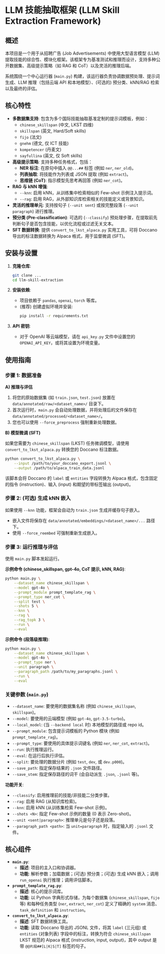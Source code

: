 # LLM 技能抽取框架 (LLM Skill Extraction Framework)

## 概述

本项目是一个用于从招聘广告 (Job Advertisements) 中使用大型语言模型 (LLM) 提取技能的综合性、模块化框架。该框架专为基准测试和推理而设计，支持多种公开数据集、高级提示策略（如 RAG 和 CoT）以及灵活的推理后端。

系统围绕一个中心运行器 (`main.py`) 构建，该运行器负责协调数据预处理、提示词生成、LLM 推理（包括云端 API 和本地模型）、(可选的) 预分类、kNN/RAG 检索以及最终的评估。

## 核心特性

* **多数据集支持**: 包含为多个国际技能抽取基准定制的提示词模板，例如：
    * `chinese_skillspan` (中文, LKST 四维)
    * `skillspan` (英文, Hard/Soft skills)
    * `fijo` (法文)
    * `gnehm` (德文, 仅 ICT 技能)
    * `kompetencer` (丹麦文)
    * `sayfullina` (英文, 仅 Soft skills)
* **高级提示策略**: 支持多种任务格式，包括：
    * **NER 标注**: 在原句中插入 `@@...##` 标签 (例如 `ner`, `ner_old`)。
    * **列表抽取**: 将技能作为列表或 JSON 提取 (例如 `extract`)。
    * **思维链 (CoT)**: 指示模型先思考再回答 (例如 `ner_cot`)。
* **RAG 与 kNN 增强**:
    * `--knn`: 启用 kNN，从训练集中检索相似的 Few-shot 示例注入提示词。
    * `--rag`: 启用 RAG，从外部知识库检索相关的技能定义或背景知识。
* **灵活的推理单元**: 支持按句子 (`--unit sent`) 或按完整段落 (`--unit paragraph`) 进行推理。
* **预分类 (Pre-classification)**: 可选的 (`--classify`) 预处理步骤，在提取前先判断句子是否包含技能，以优化流程或过滤无关文本。
* **SFT 数据转换**: 提供 `convert_to_lkst_alpaca.py` 实用工具，可将 Doccano 导出的标注数据转换为 Alpaca 格式，用于监督微调 (SFT)。

## 安装与设置

1.  **克隆仓库**:
    ```bash
    git clone ...
    cd llm-skill-extraction
    ```

2.  **安装依赖**:
    * 项目依赖于 `pandas`, `openai`, `torch` 等库。
    * (推荐) 创建虚拟环境并安装:
        ```bash
        pip install -r requirements.txt
        ```

3.  **API 密钥**:
    * 对于 OpenAI 等云端模型，请在 `api_key.py` 文件中设置您的 `OPENAI_API_KEY`，或将其设置为环境变量。

## 使用指南

### 步骤 1: 数据准备

**A) 推理与评估**

1.  将您的原始数据集 (如 `train.json`, `test.json`) 放置在 `data/annotated/raw/<dataset_name>/` 目录下。
2.  首次运行时，`main.py` 会自动处理数据，并将处理后的文件保存在 `data/annotated/processed/<dataset_name>/`。
3.  您也可以使用 `--force_preprocess` 强制重新处理数据。

**B) 模型微调 (SFT)**

如果您需要为 `chinese_skillspan` (LKST) 任务微调模型，请使用 `convert_to_lkst_alpaca.py` 转换您的 Doccano 标注数据。

```bash
python convert_to_lkst_alpaca.py \
    --input /path/to/your_doccano_export.jsonl \
    --output /path/to/alpaca_train_data.jsonl
```

该脚本会将 Doccano 的 `label` 或 `entities` 字段转换为 Alpaca 格式，包含固定的指令 (instruction)、输入 (input) 和期望的带标签输出 (output)。

### 步骤 2: (可选) 生成 kNN 嵌入

如果使用 `--knn` 功能，框架会自动为 `train.json` 生成并缓存句子嵌入。

  * 嵌入文件将保存在 `data/annotated/embeddings/<dataset_name>/...` 路径下。
  * 使用 `--force_reembed` 可强制重新生成嵌入。

### 步骤 3: 运行推理与评估

使用 `main.py` 脚本发起运行。

**示例命令 (chinese\_skillspan, gpt-4o, CoT 提示, kNN, RAG)**:

```bash
python main.py \
    --dataset_name chinese_skillspan \
    --model gpt-4o \
    --prompt_module prompt_template_rag \
    --prompt_type ner_cot \
    --split test \
    --shots 5 \
    --knn \
    --rag \
    --rag_topk 3 \
    --run \
    --eval
```

**示例命令 (段落级推理)**:

```bash
python main.py \
    --dataset_name chinese_skillspan \
    --model gpt-4o \
    --prompt_type ner \
    --unit paragraph \
    --paragraph_path /path/to/my_paragraphs.jsonl \
    --run \
    --eval
```

### 关键参数 (`main.py`)

  * `--dataset_name`: 要使用的数据集名称 (例如 `chinese_skillspan`, `skillspan`)。
  * `--model`: 要使用的云端模型 (例如 `gpt-4o`, `gpt-3.5-turbo`)。
  * `--local_model`: (当 `--backend local` 时) 本地模型的路径或 repo id。
  * `--prompt_module`: 包含提示词模板的 Python 模块 (例如 `prompt_template_rag`)。
  * `--prompt_type`: 要使用的具体提示词键名 (例如 `ner`, `ner_cot`, `extract`)。
  * `--run`: 执行推理运行。
  * `--eval`: 在运行后执行评估。
  * `--split`: 要处理的数据分片 (例如 `test`, `dev`, 或 `dev.p000`)。
  * `--save_path`: 指定保存结果的 `.json` 文件路径。
  * `--save_stem`: 指定保存路径的词干 (会自动派生 `.json`, `.jsonl` 等)。

**功能开关**:

  * `--classify`: 启用推理前的技能/非技能二分类步骤。
  * `--rag`: 启用 RAG (从知识库检索)。
  * `--knn`: 启用 kNN (从训练集检索 Few-shot 示例)。
  * `--shots <N>`: 指定 Few-shot 示例的数量 (0 表示 Zero-shot)。
  * `--unit <sent|paragraph>`: 推理单元是句子还是段落。
  * `--paragraph_path <path>`: 当 `unit=paragraph` 时，指定输入的 `.jsonl` 文件。

## 核心组件

  * **`main.py`**:
      * **描述**: 项目的主入口和协调器。
      * **功能**: 解析参数；加载数据；(可选) 预分类；(可选) 生成 kNN 嵌入；调用 `run_openai` 执行推理；调用评估脚本。
  * **`prompt_template_rag.py`**:
      * **描述**: 核心的提示词库。
      * **功能**: 以 Python 字典形式存储，为每个数据集 (`chinese_skillspan`, `fijo` 等) 和每种任务类型 (`ner`, `extract`, `ner_cot`) 定义了精确的 `system` 消息、`task_definition` 和 `instruction`。
  * **`convert_to_lkst_alpaca.py`**:
      * **描述**: SFT 数据转换工具。
      * **功能**: 读取 Doccano 导出的 JSONL 文件，将其 `label` (三元组) 或 `entities` (对象列表) 字段中的标注，转换为符合 `chinese_skillspan` LKST 规范的 Alpaca 格式 (instruction, input, output)，其中 output 是带 `@@片段##[L|K|S|T]` 标签的句子。

<!-- end list -->

```
```
